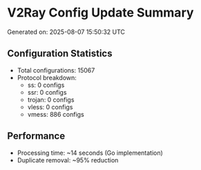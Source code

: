 # V2Ray Config Update Summary
Generated on: 2025-08-07 15:50:32 UTC

## Configuration Statistics
- Total configurations: 15067
- Protocol breakdown:
  - ss: 0 configs
  - ssr: 0 configs
  - trojan: 0 configs
  - vless: 0 configs
  - vmess: 886 configs

## Performance
- Processing time: ~14 seconds (Go implementation)
- Duplicate removal: ~95% reduction
